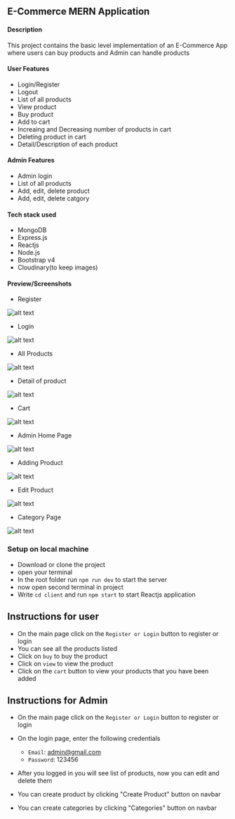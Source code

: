 ## E-Commerce MERN Application

#### Description
  This project contains the basic level implementation of an E-Commerce App where users can buy products and Admin can handle products
  
  #### User Features
  - Login/Register
  - Logout
  - List of all products
  - View product
  - Buy product
  - Add to cart
  - Increaing and Decreasing number of products in cart
  - Deleting product in cart
  - Detail/Description of each product

#### Admin Features
   - Admin login
   - List of all products
   - Add, edit, delete product
   - Add, edit, delete catgory

#### Tech stack used
   - MongoDB
   - Express.js
   - Reactjs
   - Node.js
   - Bootstrap v4
   - Cloudinary(to keep images)
    
#### Preview/Screenshots


- Register


![alt text](https://github.com/zeeshanhshaheen/client-ecommerce/blob/master/images/Screenshot%20from%202020-12-15%2017-34-14.png)
    

- Login


![alt text](https://github.com/zeeshanhshaheen/client-ecommerce/blob/master/images/Screenshot%20from%202020-12-15%2017-34-12.png)


- All Products

![alt text](https://github.com/zeeshanhshaheen/client-ecommerce/blob/master/images/Screenshot%20from%202020-12-15%2017-32-00.png)

- Detail of product

![alt text](https://github.com/zeeshanhshaheen/client-ecommerce/blob/master/images/Screenshot%20from%202020-12-15%2017-34-08.png)

- Cart 

![alt text](https://github.com/zeeshanhshaheen/client-ecommerce/blob/master/images/Screenshot%20from%202020-12-15%2017-32-07.png)

- Admin Home Page

![alt text](https://github.com/zeeshanhshaheen/client-ecommerce/blob/master/images/Screenshot%20from%202020-12-15%2017-32-23.png)

- Adding Product

![alt text](https://github.com/zeeshanhshaheen/client-ecommerce/blob/master/images/Screenshot%20from%202020-12-15%2017-32-45.png)

- Edit Product

![alt text](https://github.com/zeeshanhshaheen/client-ecommerce/blob/master/images/Screenshot%20from%202020-12-15%2017-32-37.png)

- Category Page

![alt text](https://github.com/zeeshanhshaheen/client-ecommerce/blob/master/images/Screenshot%20from%202020-12-15%2017-32-41.png)


### Setup on local machine

- Download or clone the project
-  open your terminal 
- In the root folder run  ``` npm run dev ``` to start the server
- now open second terminal in project
- Write `cd client` and run `npm start` to start Reactjs application

## Instructions for user
- On the main page click on the `Register or Login` button to register or login
- You can see all the products listed
- Click on `buy` to buy the product
- Click on `view` to view the product
- Click on the `cart` button to view your products that you have been added
    
 ## Instructions for Admin
 - On the main page click on the `Register or Login` button to register or login
 - On the login page, enter the following credentials
    - `Email`: admin@gmail.com
    - `Password`: 123456
            
 - After you logged in you will see list of products, now you can edit and delete them
 - You can create product by clicking "Create Product" button on navbar
 - You can create categories by clicking "Categories" button on navbar




